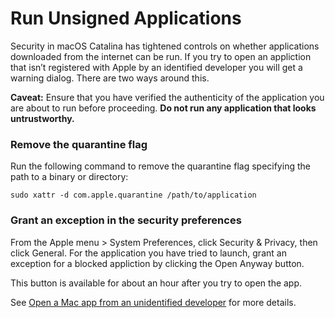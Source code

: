 # Run Unsigned Applications

Security in macOS Catalina has tightened controls on whether applications downloaded from the internet can be run. If you try to open an appliction that isn’t registered with Apple by an identified developer you will get a warning dialog. There are two ways around this.

__Caveat:__ Ensure that you have verified the authenticity of the application you are about to run before proceeding. __Do not run any application that looks untrustworthy.__

### Remove the quarantine flag

Run the following command to remove the quarantine flag specifying the path to a binary or directory:

```
sudo xattr -d com.apple.quarantine /path/to/application
```

### Grant an exception in the security preferences

From the Apple menu  > System Preferences, click Security & Privacy, then click General. For the application you have tried to launch, grant an exception for a blocked appliction by clicking the Open Anyway button. 

This button is available for about an hour after you try to open the app.

See [Open a Mac app from an unidentified developer](https://support.apple.com/en-nz/guide/mac-help/mh40616/mac) for more details.
